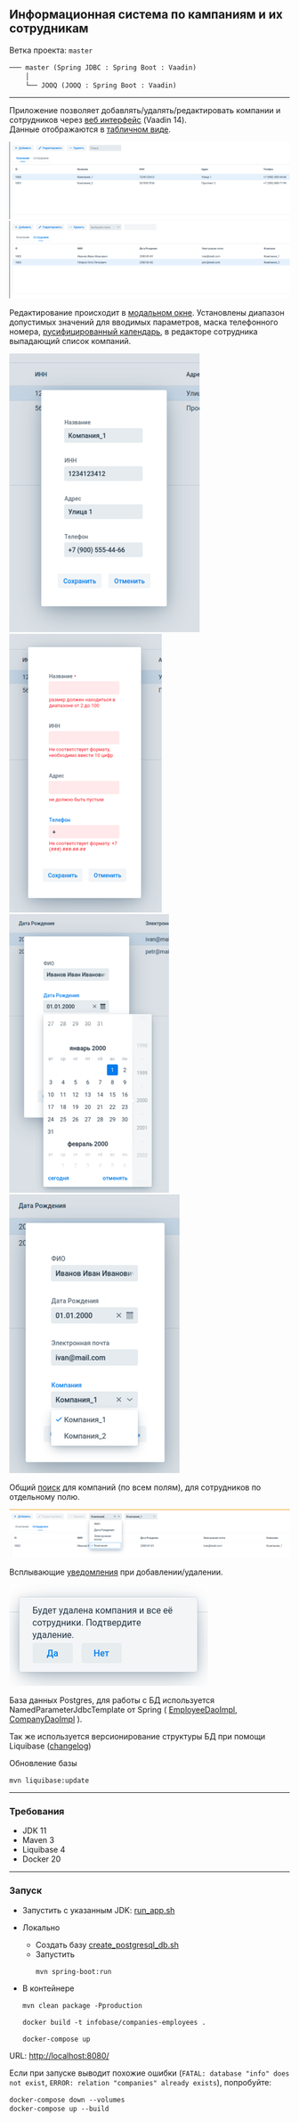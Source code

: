 Информационная система по кампаниям и их сотрудникам
----------------------------------------------------

Ветка проекта: `master`
```shell
─── master (Spring JDBC : Spring Boot : Vaadin)
    │
    └── JOOQ (JOOQ : Spring Boot : Vaadin)
```
___

Приложение позволяет добавлять/удалять/редактировать компании и сотрудников через [веб интерфейс](src/main/java/org/infobase/web) (Vaadin 14).  
Данные отображаются в [табличном виде](src/main/java/org/infobase/web/component/grid).

![компании](images/companies_tab.png)
![сотрудники](images/employee_tab.png)

Редактирование происходит в [модальном окне](src/main/java/org/infobase/web/component/dialog). Установлены диапазон допустимых значений для вводимых параметров,
маска телефонного номера, [русифицированный календарь](src/main/java/org/infobase/web/component/LocalizedDatePicker.java), в редакторе сотрудника выпадающий список компаний.  

![](images/company_edit.png) ![](images/company_edit_valid.png) ![](images/calendar.png) ![](images/companies_drop-down.png)

Общий [поиск](src/main/java/org/infobase/web/view/SearchPanel.java) для компаний (по всем полям), для сотрудников по отдельному полю.

![](images/search_by_company.png)

Всплывающие [уведомления](src/main/java/org/infobase/web/component/notification) при добавлении/удалении.

![](images/notofication.png)

База данных Postgres, для работы с БД используется NamedParameterJdbcTemplate от Spring (
[EmployeeDaoImpl](src/main/java/org/infobase/dao/impl/EmployeeDaoImpl.java), 
[CompanyDaoImpl](src/main/java/org/infobase/dao/impl/CompanyDaoImpl.java)
).

Так же используется версионирование структуры БД при помощи Liquibase ([changelog](src/main/resources/db/changelog/db.changelog-master.xml))

Обновление базы
```shell
mvn liquibase:update
```

---

### Требования

- JDK 11
- Maven 3
- Liquibase 4
- Docker 20

---

### Запуск

* Запустить с указанным JDK: [run_app.sh](run_app.sh)

* Локально
    - Cоздать базу [create_postgresql_db.sh](create_postgresql_db.sh)
    - Запустить
      ```shell
      mvn spring-boot:run
      ```

* В контейнере
    ```shell
    mvn clean package -Pproduction
    ```
    ```shell
    docker build -t infobase/companies-employees .
    ```
    ```shell
    docker-compose up
    ```

URL: [http://localhost:8080/](http://localhost:8080/)

Если при запуске выводит похожие ошибки (`FATAL: database "info" does not exist`, `ERROR: relation "companies" already exists`), попробуйте:
```shell
docker-compose down --volumes
docker-compose up --build
```

